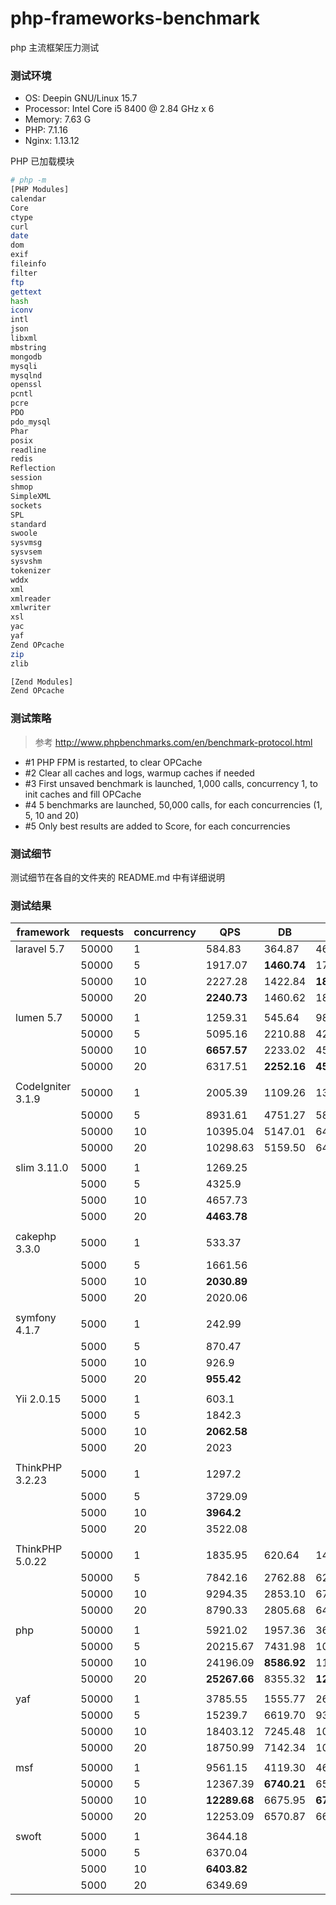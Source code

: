 # php-frameworks-benchmark

php 主流框架压力测试

### 测试环境

- OS: Deepin GNU/Linux 15.7
- Processor: Intel Core i5 8400 @ 2.84 GHz x 6 
- Memory: 7.63 G
- PHP: 7.1.16
- Nginx: 1.13.12

PHP 已加载模块

```bash
# php -m
[PHP Modules]
calendar
Core
ctype
curl
date
dom
exif
fileinfo
filter
ftp
gettext
hash
iconv
intl
json
libxml
mbstring
mongodb
mysqli
mysqlnd
openssl
pcntl
pcre
PDO
pdo_mysql
Phar
posix
readline
redis
Reflection
session
shmop
SimpleXML
sockets
SPL
standard
swoole
sysvmsg
sysvsem
sysvshm
tokenizer
wddx
xml
xmlreader
xmlwriter
xsl
yac
yaf
Zend OPcache
zip
zlib

[Zend Modules]
Zend OPcache
```

### 测试策略

> 参考 http://www.phpbenchmarks.com/en/benchmark-protocol.html

- #1 PHP FPM is restarted, to clear OPCache 
- #2 Clear all caches and logs, warmup caches if needed 
- #3 First unsaved benchmark is launched, 1,000 calls, concurrency 1, to init caches and fill OPCache 
- #4 5 benchmarks are launched, 50,000 calls, for each concurrencies (1, 5, 10 and 20) 
- #5 Only best results are added to Score, for each concurrencies

### 测试细节

测试细节在各自的文件夹的 README.md 中有详细说明

### 测试结果

| framework         | requests | concurrency | QPS     | DB | Redis |
| ----------------- | -------- | ----------- | ------- | ----------------- | ----------------- |
| laravel 5.7       | 50000    | 1           | 584.83 | 364.87 | 468.58 |
|                   | 50000    | 5           | 1917.07 | **1460.74** | 1749.82 |
|                   | 50000    | 10          | 2227.28 | 1422.84 | **1850.04** |
|                   | 50000    | 20          | **2240.73** | 1460.62 | 1810.01 |
|                   |          |             |         |  |  |
| lumen 5.7         | 50000    | 1           | 1259.31 | 545.64 | 987.62 |
|                   | 50000    | 5           | 5095.16 | 2210.88 | 4273.42 |
|                   | 50000   | 10          | **6657.57** | 2233.02 | 4508.09 |
|                   | 50000    | 20          | 6317.51 | **2252.16** | **4526.78** |
|                   |          |             |         |  |  |
| CodeIgniter 3.1.9 | 50000    | 1           | 2005.39 | 1109.26 | 1392.06 |
|                   | 50000    | 5           | 8931.61 | 4751.27 | 5879.34 |
|                   | 50000    | 10          | 10395.04 | 5147.01 | 6423.77 |
|                   | 50000    | 20          | 10298.63 | 5159.50 | 6419.86 |
|                   |          |             |         |  |  |
| slim 3.11.0       | 5000     | 1           | 1269.25 |  |  |
|                   | 5000     | 5           | 4325.9  |  |  |
|                   | 5000     | 10          | 4657.73 |  |  |
|                   | 5000     | 20          | **4463.78** |  |  |
|                   |          |             |         |  |  |
| cakephp 3.3.0     | 5000     | 1           | 533.37  |  |  |
|                   | 5000     | 5           | 1661.56 |  |  |
|                   | 5000     | 10          | **2030.89** |  |  |
|                   | 5000     | 20          | 2020.06 |  |  |
|                   |          |             |         |  |  |
| symfony 4.1.7     | 5000     | 1           | 242.99  |  |  |
|                   | 5000     | 5           | 870.47  |  |  |
|                   | 5000     | 10          | 926.9   |  |  |
|                   | 5000     | 20          | **955.42** |  |  |
|                   |          |             |         |  |  |
| Yii 2.0.15        | 5000     | 1           | 603.1   |  |  |
|                   | 5000     | 5           | 1842.3  |  |  |
|                   | 5000     | 10          | **2062.58** |  |  |
|                   | 5000     | 20          | 2023    |  |  |
|                   |          |             |         |  |  |
| ThinkPHP 3.2.23   | 5000     | 1           | 1297.2 |  |  |
|                   | 5000     | 5           | 3729.09 |  |  |
|                   | 5000     | 10          | **3964.2** |  |  |
|                   | 5000     | 20          | 3522.08 |  |  |
|                   |          |             |         |  |  |
| ThinkPHP 5.0.22   | 50000    | 1           | 1835.95 | 620.64 | 1440.22 |
|                   | 50000    | 5           | 7842.16 | 2762.88 | 6218.83 |
|                   | 50000    | 10          | 9294.35 | 2853.10 | 6734.60 |
|                   | 50000    | 20          | 8790.33 | 2805.68 | 6484.24 |
| |  |  |  |  |  |
| php | 50000 | 1 | 5921.02 | 1957.36 | 3609.36 |
| | 50000 | 5 | 20215.67 | 7431.98 | 10015.64 |
| | 50000 | 10 | 24196.09 | **8586.92** | 11048.46 |
| | 50000 | 20 | **25267.66** | 8355.32 | **12246.58** |
| |  |  |  |  |  |
| yaf | 50000 | 1 | 3785.55 | 1555.77 | 2617.86 |
| | 50000 | 5 | 15239.7 | 6619.70 | 9324.99 |
| | 50000 | 10 | 18403.12 | 7245.48 | 10139.61 |
| | 50000 | 20 | 18750.99 | 7142.34 | 10386.87 |
| |  |  |  |  |  |
| msf | 50000 | 1 | 9561.15 | 4119.30 | 4673.80 |
| | 50000 | 5 | 12367.39 | **6740.21** | 6587.60 |
| | 50000 | 10 | **12289.68** | 6675.95 | **6712.17** |
| | 50000 | 20 | 12253.09 | 6570.87 | 6619.07 |
| |  |  |  |  |  |
| swoft | 5000 | 1 | 3644.18 |  |  |
| | 5000 | 5 | 6370.04 |  |  |
| | 5000 | 10 | **6403.82** |  |  |
| | 5000 | 20 | 6349.69 |  |  |


